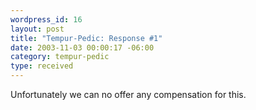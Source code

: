 ```yaml
--- 
wordpress_id: 16
layout: post
title: "Tempur-Pedic: Response #1"
date: 2003-11-03 00:00:17 -06:00
category: tempur-pedic
type: received
---
```

Unfortunately we can no offer any compensation for this.
